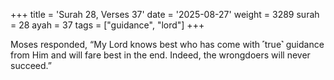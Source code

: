 +++
title = 'Surah 28, Verses 37'
date = '2025-08-27'
weight = 3289
surah = 28
ayah = 37
tags = ["guidance", "lord"]
+++

Moses responded, “My Lord knows best who has come with ˹true˺ guidance from Him and will fare best in the end. Indeed, the wrongdoers will never succeed.”